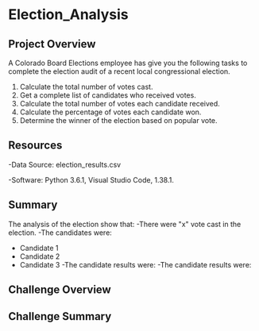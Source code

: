 # Election_Analysis

## Project Overview
A Colorado Board Elections employee has give you the following tasks to complete the election audit of a recent local congressional election.

1. Calculate the total number of votes cast.
2. Get a complete list of candidates who received votes.
3. Calculate the total number of votes each candidate received.
4. Calculate the percentage of votes each candidate won.
5. Determine the winner of the election based on popular vote.

## Resources
-Data Source: election_results.csv

-Software: Python 3.6.1, Visual Studio Code, 1.38.1.

## Summary 
The analysis of the election show that:
-There were "x" vote cast in the election.
-The candidates were:
   - Candidate 1
   - Candidate 2
   - Candidate 3
-The candidate results were:
-The candidate results were:

## Challenge Overview

## Challenge Summary
